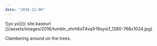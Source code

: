 ```yaml
---
date: "2016-12-06"
---
```


![yo yo]({{ site.baseurl }}/assets/images/2016/tumblr_ohrh6oT4vq1r16syio1_1280-768x1024.jpg)

Clambering around on the trees.
